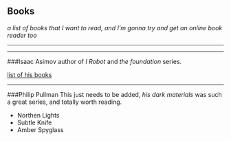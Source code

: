 Books
----
_a list of books that I want to read, and I'm gonna try and get an online book
reader too_

----
----

###Isaac Asimov
author of _I Robot_ and _the foundation_ series.

[list of his books](http://readanybooks.net/authors/IsaacAsimov.html)

----
###Philip Pullman
This just needs to be added, _his dark materials_ was such a great series, and 
totally worth reading.
- Northen Lights
- Subtle Knife
- Amber Spyglass
